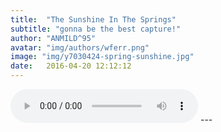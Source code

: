 ```yaml
---
title:  "The Sunshine In The Springs"
subtitle: "gonna be the best capture!"
author: "ANMILD^95"
avatar: "img/authors/wferr.png"
image: "img/y7030424-spring-sunshine.jpg"
date:   2016-04-20 12:12:12
---
```


<audio width="300" height="32" preload="auto" source src="Boyce Avenue - We Are Young.ogg" controls="controls" loop="loop">
</audio>
---
<html manifest="demo.appcache">
</html>

